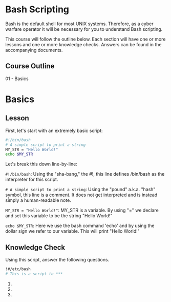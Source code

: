 # Bash Scripting
Bash is the default shell for most UNIX systems. Therefore, as a cyber warfare operator it will be necessary for you to understand Bash scripting.

This course will follow the outline below. Each section will have one or more lessons and one or more knowledge checks. Answers can be found in the accompanying documents.

## Course Outline
01 - Basics


# Basics
## Lesson


First, let's start with an extremely basic script:
```bash
#!/bin/bash
# A simple script to print a string
MY_STR = "Hello World!"
echo $MY_STR
```
Let's break this down line-by-line:


```#!/bin/bash```: Using the "sha-bang," the #!, this line defines /bin/bash as the interpreter for this script.

```# A simple script to print a string```: Using the "pound" a.k.a. "hash" symbol, this line is a comment. It does not get interpreted and is instead simply a human-readable note.

```MY_STR = "Hello World!"```: MY_STR is a variable. By using "=" we declare and set this variable to be the string "Hello World!"

```echo $MY_STR```: Here we use the bash command 'echo' and by using the dollar sign we refer to our variable. This will print "Hello World!"

## Knowledge Check
Using this script, answer the following questions.

```bash
!#/etc/bash
# This is a script to ***
```
1.
2.
3.

